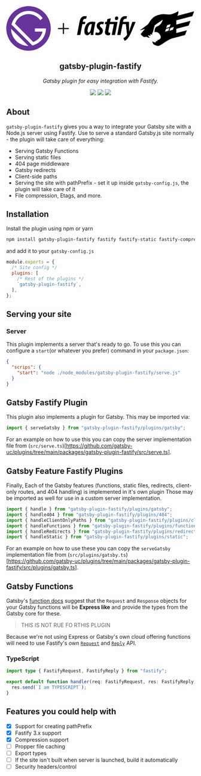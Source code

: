 <style>
  #logo-grid {
    display: grid;
    grid-template-columns: .75fr .25fr 2fr;
    grid-template-rows: 1fr;
    gap: 1em;
  }

  .icon {
    min-width: max-content;
    align-self: center;
  }
</style>

<div id="logo-grid">
  <div id="gatsby-icon" class="icon">
    <svg xmlns="http://www.w3.org/2000/svg" viewBox="0 0 28 28" focusable="false">
      <title>
        Gatsby
      </title>
      <circle cx="14" cy="14" r="14" fill="#639" />
      <path fill="#fff"
        d="M6.2 21.8C4.1 19.7 3 16.9 3 14.2L13.9 25c-2.8-.1-5.6-1.1-7.7-3.2zm10.2 2.9L3.3 11.6C4.4 6.7 8.8 3 14 3c3.7 0 6.9 1.8 8.9 4.5l-1.5 1.3C19.7 6.5 17 5 14 5c-3.9 0-7.2 2.5-8.5 6L17 22.5c2.9-1 5.1-3.5 5.8-6.5H18v-2h7c0 5.2-3.7 9.6-8.6 10.7z" />
    </svg>
  </div>
  <div id="plus-icon" class="icon">
    <svg xmlns="http://www.w3.org/2000/svg" class="h-6 w-6" fill="none" viewBox="0 0 24 24" stroke="currentColor">
      <title>plus</title>
      <path stroke-linecap="round" stroke-linejoin="round" stroke-width="2" d="M12 4v16m8-8H4" />
    </svg>
  </div>
  <div id="fastify-icon" class="icon">
    <svg viewBox="0 0 6747 2071" fill="none" xmlns="http://www.w3.org/2000/svg">
      <title>Fastify</title>
      <path
        d="M5807 52.2C5802.96 45.8789 5802.96 45.8789 5802.96 45.8797L5802.95 45.885L5802.92 45.9088L5802.76 46.0088C5802.62 46.0987 5802.4 46.2346 5802.12 46.415C5801.54 46.7759 5800.69 47.3149 5799.55 48.02C5797.29 49.4302 5793.92 51.5045 5789.55 54.1469C5780.81 59.4317 5768.06 66.987 5752.02 76.0426C5719.94 94.1575 5674.77 118.257 5622.43 142.192C5517.48 190.189 5384.78 237.012 5271.17 234.502C5213.8 233.234 5166.13 228.457 5121.2 223.732C5118.74 223.473 5116.29 223.215 5113.84 222.957C5071.67 218.509 5031.46 214.269 4987.77 213.352C4895.06 211.405 4787.15 224.421 4609.62 281.055C4430.6 338.115 4315.95 454.232 4233.4 564.865C4201.36 607.806 4174.04 650.083 4149.75 687.675C4142.8 698.432 4136.09 708.805 4129.6 718.7C4100.1 763.643 4075.33 797.981 4051 815.628C3999.64 852.869 3893.46 932.083 3800.18 1001.95C3753.53 1036.89 3710.08 1069.5 3678.29 1093.38C3662.4 1105.32 3649.43 1115.08 3640.42 1121.85C3635.92 1125.24 3632.41 1127.87 3630.03 1129.67L3627.32 1131.71L3626.62 1132.23L3626.45 1132.36L3626.4 1132.4L3626.39 1132.41C3626.39 1132.41 3626.39 1132.41 3629.74 1136.86L3629.74 1136.86L3626.39 1132.41L3622.77 1135.13L3623.5 1139.61L3624.2 1143.91L3625.59 1152.48L3633.88 1149.85L3895.48 1066.55C3885.59 1077.1 3872.19 1091.81 3855.2 1111.37C3814.83 1157.83 3754.18 1231.66 3672.06 1342.02C3671.5 1341.51 3670.91 1340.96 3670.28 1340.38L3653.67 1325.1L3657.83 1347.28L3658.13 1348.88L3658.4 1350.35L3659.22 1351.61L3661.05 1350.41L3661.05 1350.42C3659.23 1351.61 3659.23 1351.61 3659.23 1351.61L3659.23 1351.62L3659.26 1351.66L3659.34 1351.78C3659.41 1351.89 3659.52 1352.05 3659.65 1352.25C3659.93 1352.67 3660.33 1353.26 3660.86 1354.04C3661.91 1355.59 3663.46 1357.84 3665.48 1360.69C3669.52 1366.38 3675.42 1374.44 3682.92 1383.99C3697.9 1403.06 3719.32 1428.13 3745.02 1452.04C3770.67 1475.91 3800.85 1498.86 3833.38 1513.39C3865.97 1527.95 3901.34 1534.24 3936.87 1524.01L3936.89 1524L3936.9 1524C3949.91 1520.21 3964.25 1514.24 3979.64 1506.58C4033.41 1536.11 4103.15 1564.89 4180.22 1572.96L4199 1574.93L4186.69 1560.61L4186.68 1560.61L4186.68 1560.6L4186.65 1560.57L4186.55 1560.45C4186.45 1560.33 4186.3 1560.16 4186.11 1559.94C4185.72 1559.48 4185.15 1558.8 4184.4 1557.91C4182.9 1556.13 4180.7 1553.51 4177.92 1550.13C4172.36 1543.39 4164.49 1533.66 4155.26 1521.79C4137.91 1499.46 4115.81 1469.58 4095.23 1437.56C4102.09 1433.12 4109.04 1428.6 4116.06 1424.03L4223.31 1463.44L4234.77 1467.65L4233.35 1455.53L4222.44 1362.6L4320.81 1398.74L4332.6 1403.07L4330.82 1390.64L4318.08 1301.41C4330.2 1295.16 4342.22 1289.24 4354.23 1283.71L4357.45 1282.24L4358.35 1278.82L4470.84 853.32L4916.38 549.408L4888.25 620.175C4888.25 620.185 4888.24 620.196 4888.24 620.206C4841.36 735.493 4774 806.57 4718.52 848.808C4690.76 869.942 4665.96 883.87 4648.16 892.494C4639.26 896.806 4632.11 899.79 4627.23 901.684C4624.79 902.632 4622.91 903.306 4621.67 903.738C4621.04 903.954 4620.58 904.109 4620.28 904.207L4620.15 904.248C4620.07 904.276 4620 904.298 4619.96 904.312L4619.89 904.334L4619.88 904.335L4619.88 904.336L4619.88 904.337L4619.66 904.404L4619.44 904.487L4545.04 932.687L4543.23 933.375L4541.97 934.857C4539.02 938.351 4536.14 941.716 4533.35 944.992C4510.18 972.109 4492.25 993.093 4478.28 1029.74C4462.76 1070.45 4452.13 1130.28 4442.63 1240.05L4441.72 1250.54L4451.93 1247.97C4495.78 1236.96 4537 1234.49 4573.95 1244.44C4671.32 1270.68 4737.14 1342.55 4772.03 1416.4C4789.47 1453.32 4799.05 1490.46 4801.02 1522.21C4803.02 1554.26 4797.21 1579.55 4785.47 1594.09C4772.75 1609.81 4742.14 1637.14 4702.5 1670H4624H4616.62L4616.5 1677.37L4615.46 1739.58C4615.44 1739.6 4615.43 1739.61 4615.41 1739.62C4614.28 1740.5 4613.11 1741.4 4611.97 1742.3H4532H4524.62L4524.5 1749.68L4523.56 1810.25C4520.07 1812.9 4516.61 1815.5 4513.16 1818.08C4511.05 1819.67 4508.95 1821.24 4506.85 1822.83C4470.48 1822.88 4428.95 1807.37 4395.64 1791.11C4378.75 1782.87 4364.24 1774.57 4353.96 1768.34C4348.82 1765.22 4344.75 1762.63 4341.97 1760.82C4340.58 1759.92 4339.51 1759.21 4338.8 1758.73C4338.44 1758.49 4338.18 1758.31 4338 1758.19L4337.84 1758.08L4337.81 1758.06L4337.76 1758.03L4337.75 1758.02L4337.75 1758.02L4326 1749.93V1764.2C4326 1796.58 4339.35 1836.86 4352.21 1868.34C4358.7 1884.23 4365.18 1898.16 4370.04 1908.12C4372.48 1913.1 4374.51 1917.09 4375.93 1919.85C4375.95 1919.87 4375.96 1919.9 4375.97 1919.92L4372.9 1922.11L4379.46 1926.48L4381.58 1930.41L4383.8 1929.36C4383.99 1929.48 4384.19 1929.61 4384.4 1929.75C4385.99 1930.77 4388.32 1932.25 4391.32 1934.12C4397.33 1937.86 4406.04 1943.12 4416.9 1949.27C4438.6 1961.55 4468.94 1977.41 4503.44 1991.67C4537.91 2005.91 4576.74 2018.64 4615.4 2024.53C4654.01 2030.42 4692.98 2029.56 4727.34 2016.08C4757.15 2004.39 4798.32 1980.64 4846.92 1950.25C4880.32 1929.36 4917.52 1905.14 4957.29 1879.25C4975.52 1867.38 4994.28 1855.16 5013.47 1842.75C5135.63 1763.74 5275.19 1676.74 5404.36 1620.81L6190.31 1413.75L6194.02 1412.78L6195.4 1409.2L6299.1 1140.5L6304.38 1126.81L6290.19 1130.55L5700.2 1285.97V1060.18L6397.91 876.352L6401.62 875.376L6403 871.8L6506.7 603.1L6511.98 589.408L6497.79 593.148L5700.4 803.268V577.38L6605.31 338.952L6609.02 337.976L6610.4 334.401L6707 84.2013L6707.88 81.9095L6707.24 79.5383L6703.04 64.0383L6701.09 56.85L6693.89 58.7475L5757.22 305.533C5800.49 237.269 5815.45 175.881 5819.24 130.346C5821.28 105.781 5820.06 85.8735 5818.32 72.0328C5817.44 65.112 5816.44 59.7053 5815.64 55.9878C5815.24 54.129 5814.89 52.6919 5814.63 51.6986C5814.51 51.2019 5814.4 50.8161 5814.33 50.5438C5814.29 50.4077 5814.26 50.3 5814.24 50.221L5814.21 50.1241L5814.2 50.0919L5814.19 50.0798C5814.19 50.075 5814.19 50.0705 5807 52.2ZM5807 52.2L5802.96 45.8789L5811.36 40.5155L5814.19 50.0705L5807 52.2ZM5799.81 54.3188C5799.8 54.3171 5799.8 54.3172 5799.81 54.319L5799.81 54.3188ZM5181.62 849.475L5357.1 803.207L5301.28 947.825L5125.78 994.104L5181.62 849.475ZM5290.6 1015.01L5234.78 1159.73L5059.28 1206.01L5115.12 1061.27L5290.6 1015.01ZM5542.6 960.907L5486.78 1105.63L5311.28 1151.91L5367.12 1007.17L5542.6 960.907Z"
        fill="black" stroke="white" stroke-width="15" />
      <mask id="path-2-outside-1" maskUnits="userSpaceOnUse" x="22.7998" y="316.5" width="3382" height="1443"
        fill="black">
        <rect fill="white" x="22.7998" y="316.5" width="3382" height="1443" />
        <path
          d="M160.4 792.1L192.8 625.7C209.8 536.4 243.7 459.3 306.8 400.8C353 357.7 420.8 331.5 497.8 331.5C547.1 331.5 584.1 339.2 607.2 346.9L564.1 494.8C545.6 488.6 528.7 485.6 504 485.6C434.7 485.6 394.6 558 382.3 624.2L376.1 656.5H522.5L496.3 792.1H353L234.4 1409.9H41.7998L160.4 792.1Z" />
        <path
          d="M816.8 1409.9C818.3 1369.9 821.4 1328.2 822.9 1283.6H818.3C758.2 1383.8 685.8 1422.3 625.7 1422.3C516.3 1422.3 462.4 1328.3 462.4 1195.8C462.4 967.8 576.4 644.3 899.9 644.3C975.4 644.3 1050.9 656.6 1097.1 675.1L1014 1094C995.5 1181.8 981.6 1328.2 983.2 1409.8H816.8V1409.9ZM886.1 792.1C870.7 789 856.8 787.5 846.1 787.5C719.8 787.5 652 1038.6 650.4 1149.6C650.4 1215.9 659.7 1263.6 707.4 1263.6C759.8 1263.6 809.1 1177.3 836.8 1040.2L886.1 792.1Z" />
        <path
          d="M1120.3 1245C1151.1 1262 1188.1 1277.3 1242 1275.8C1297.5 1274.3 1328.3 1238.8 1328.3 1191.1C1328.3 1149.5 1308.3 1120.2 1255.9 1078.6C1191.2 1026.2 1160.4 960 1160.4 895.3C1160.4 756.6 1268.2 644.2 1439.3 644.2C1505.6 644.2 1553.3 656.5 1581 671.9L1539.4 812.1C1517.8 799.8 1482.4 789 1450.1 789C1388.5 789 1350 821.3 1350 872.2C1350 910.7 1371.6 933.8 1407 963.1C1491.7 1027.8 1519.5 1101.7 1519.5 1160.3C1519.5 1326.7 1403.9 1419.1 1231.4 1419.1C1162.1 1419.1 1100.4 1399.1 1074.2 1380.6L1120.3 1245Z" />
        <path
          d="M2135.74 792.1L2017 1409.9H2209.6L2354.4 656.5L1932.2 656.5L1970.7 453.1L1770.4 500.8L1739.6 656.4H1651.8L1625.6 792H1713.4L1647.1 1143.3C1639.4 1180.3 1633.2 1221.9 1633.2 1255.8C1633.2 1357.5 1690.3 1422.2 1805.8 1422.2C1842.8 1422.2 1886 1419.2 1921.4 1409.9L1944.5 1265.1C1926 1268.2 1906 1268.2 1892.1 1268.2C1856.6 1268.2 1833.5 1251.2 1833.5 1205C1833.5 1191.1 1835.1 1168 1839.7 1141.8L1906 792.1H2135.74Z" />
        <path
          d="M2305 345.3C2237.2 345.3 2197.2 408.5 2197.2 463.9C2195.7 520.9 2223.4 565.6 2285 565.6C2342 565.6 2394.4 522.4 2395.9 445.4C2397.5 393 2368.2 345.3 2305 345.3Z" />
        <path
          d="M2480.1 625.7L2474 656.5L2447.7 792.1L2329.1 1409.9H2521.7L2640.3 792.1H2820.61L2885.4 1366.6C2886.74 1380.35 2884.49 1387.96 2881.79 1397.11C2881.46 1398.22 2881.13 1399.34 2880.8 1400.5C2862.3 1442.1 2820.8 1485.2 2777.6 1520.7C2746.8 1545.3 2711.4 1565.3 2677.5 1582.3L2754.5 1739.5C2786.9 1725.7 2839.2 1693.3 2883.9 1651.7C2976.3 1567 3061 1422.2 3135 1249.6L3381.4 656.5H3187.3L3073.3 1004.7C3047.1 1084.8 3031.7 1135.7 3016.3 1197.3H3013.2C3014.58 1149.37 3013.57 1103.69 3012.3 1046.33C3012.11 1037.39 3011.9 1028.16 3011.7 1018.6L3007.1 656.5V656.3H2805.3L2805.32 656.5H2663.4L2669.6 624.2C2681.9 558 2722 485.6 2791.3 485.6C2816 485.6 2832.9 488.6 2851.4 494.8L2894.5 346.9C2871.4 339.2 2834.4 331.5 2785.1 331.5C2708.1 331.5 2640.3 357.7 2594.1 400.8C2531 459.3 2497.1 536.4 2480.1 625.7Z" />
      </mask>
      <path
        d="M160.4 792.1L192.8 625.7C209.8 536.4 243.7 459.3 306.8 400.8C353 357.7 420.8 331.5 497.8 331.5C547.1 331.5 584.1 339.2 607.2 346.9L564.1 494.8C545.6 488.6 528.7 485.6 504 485.6C434.7 485.6 394.6 558 382.3 624.2L376.1 656.5H522.5L496.3 792.1H353L234.4 1409.9H41.7998L160.4 792.1Z"
        fill="black" />
      <path
        d="M816.8 1409.9C818.3 1369.9 821.4 1328.2 822.9 1283.6H818.3C758.2 1383.8 685.8 1422.3 625.7 1422.3C516.3 1422.3 462.4 1328.3 462.4 1195.8C462.4 967.8 576.4 644.3 899.9 644.3C975.4 644.3 1050.9 656.6 1097.1 675.1L1014 1094C995.5 1181.8 981.6 1328.2 983.2 1409.8H816.8V1409.9ZM886.1 792.1C870.7 789 856.8 787.5 846.1 787.5C719.8 787.5 652 1038.6 650.4 1149.6C650.4 1215.9 659.7 1263.6 707.4 1263.6C759.8 1263.6 809.1 1177.3 836.8 1040.2L886.1 792.1Z"
        fill="black" />
      <path
        d="M1120.3 1245C1151.1 1262 1188.1 1277.3 1242 1275.8C1297.5 1274.3 1328.3 1238.8 1328.3 1191.1C1328.3 1149.5 1308.3 1120.2 1255.9 1078.6C1191.2 1026.2 1160.4 960 1160.4 895.3C1160.4 756.6 1268.2 644.2 1439.3 644.2C1505.6 644.2 1553.3 656.5 1581 671.9L1539.4 812.1C1517.8 799.8 1482.4 789 1450.1 789C1388.5 789 1350 821.3 1350 872.2C1350 910.7 1371.6 933.8 1407 963.1C1491.7 1027.8 1519.5 1101.7 1519.5 1160.3C1519.5 1326.7 1403.9 1419.1 1231.4 1419.1C1162.1 1419.1 1100.4 1399.1 1074.2 1380.6L1120.3 1245Z"
        fill="black" />
      <path
        d="M2135.74 792.1L2017 1409.9H2209.6L2354.4 656.5L1932.2 656.5L1970.7 453.1L1770.4 500.8L1739.6 656.4H1651.8L1625.6 792H1713.4L1647.1 1143.3C1639.4 1180.3 1633.2 1221.9 1633.2 1255.8C1633.2 1357.5 1690.3 1422.2 1805.8 1422.2C1842.8 1422.2 1886 1419.2 1921.4 1409.9L1944.5 1265.1C1926 1268.2 1906 1268.2 1892.1 1268.2C1856.6 1268.2 1833.5 1251.2 1833.5 1205C1833.5 1191.1 1835.1 1168 1839.7 1141.8L1906 792.1H2135.74Z"
        fill="black" />
      <path
        d="M2305 345.3C2237.2 345.3 2197.2 408.5 2197.2 463.9C2195.7 520.9 2223.4 565.6 2285 565.6C2342 565.6 2394.4 522.4 2395.9 445.4C2397.5 393 2368.2 345.3 2305 345.3Z"
        fill="black" />
      <path
        d="M2480.1 625.7L2474 656.5L2447.7 792.1L2329.1 1409.9H2521.7L2640.3 792.1H2820.61L2885.4 1366.6C2886.74 1380.35 2884.49 1387.96 2881.79 1397.11C2881.46 1398.22 2881.13 1399.34 2880.8 1400.5C2862.3 1442.1 2820.8 1485.2 2777.6 1520.7C2746.8 1545.3 2711.4 1565.3 2677.5 1582.3L2754.5 1739.5C2786.9 1725.7 2839.2 1693.3 2883.9 1651.7C2976.3 1567 3061 1422.2 3135 1249.6L3381.4 656.5H3187.3L3073.3 1004.7C3047.1 1084.8 3031.7 1135.7 3016.3 1197.3H3013.2C3014.58 1149.37 3013.57 1103.69 3012.3 1046.33C3012.11 1037.39 3011.9 1028.16 3011.7 1018.6L3007.1 656.5V656.3H2805.3L2805.32 656.5H2663.4L2669.6 624.2C2681.9 558 2722 485.6 2791.3 485.6C2816 485.6 2832.9 488.6 2851.4 494.8L2894.5 346.9C2871.4 339.2 2834.4 331.5 2785.1 331.5C2708.1 331.5 2640.3 357.7 2594.1 400.8C2531 459.3 2497.1 536.4 2480.1 625.7Z"
        fill="black" />
      <path
        d="M160.4 792.1L192.8 625.7C209.8 536.4 243.7 459.3 306.8 400.8C353 357.7 420.8 331.5 497.8 331.5C547.1 331.5 584.1 339.2 607.2 346.9L564.1 494.8C545.6 488.6 528.7 485.6 504 485.6C434.7 485.6 394.6 558 382.3 624.2L376.1 656.5H522.5L496.3 792.1H353L234.4 1409.9H41.7998L160.4 792.1Z"
        stroke="white" stroke-width="30" mask="url(#path-2-outside-1)" />
      <path
        d="M816.8 1409.9C818.3 1369.9 821.4 1328.2 822.9 1283.6H818.3C758.2 1383.8 685.8 1422.3 625.7 1422.3C516.3 1422.3 462.4 1328.3 462.4 1195.8C462.4 967.8 576.4 644.3 899.9 644.3C975.4 644.3 1050.9 656.6 1097.1 675.1L1014 1094C995.5 1181.8 981.6 1328.2 983.2 1409.8H816.8V1409.9ZM886.1 792.1C870.7 789 856.8 787.5 846.1 787.5C719.8 787.5 652 1038.6 650.4 1149.6C650.4 1215.9 659.7 1263.6 707.4 1263.6C759.8 1263.6 809.1 1177.3 836.8 1040.2L886.1 792.1Z"
        stroke="white" stroke-width="30" mask="url(#path-2-outside-1)" />
      <path
        d="M1120.3 1245C1151.1 1262 1188.1 1277.3 1242 1275.8C1297.5 1274.3 1328.3 1238.8 1328.3 1191.1C1328.3 1149.5 1308.3 1120.2 1255.9 1078.6C1191.2 1026.2 1160.4 960 1160.4 895.3C1160.4 756.6 1268.2 644.2 1439.3 644.2C1505.6 644.2 1553.3 656.5 1581 671.9L1539.4 812.1C1517.8 799.8 1482.4 789 1450.1 789C1388.5 789 1350 821.3 1350 872.2C1350 910.7 1371.6 933.8 1407 963.1C1491.7 1027.8 1519.5 1101.7 1519.5 1160.3C1519.5 1326.7 1403.9 1419.1 1231.4 1419.1C1162.1 1419.1 1100.4 1399.1 1074.2 1380.6L1120.3 1245Z"
        stroke="white" stroke-width="30" mask="url(#path-2-outside-1)" />
      <path
        d="M2135.74 792.1L2017 1409.9H2209.6L2354.4 656.5L1932.2 656.5L1970.7 453.1L1770.4 500.8L1739.6 656.4H1651.8L1625.6 792H1713.4L1647.1 1143.3C1639.4 1180.3 1633.2 1221.9 1633.2 1255.8C1633.2 1357.5 1690.3 1422.2 1805.8 1422.2C1842.8 1422.2 1886 1419.2 1921.4 1409.9L1944.5 1265.1C1926 1268.2 1906 1268.2 1892.1 1268.2C1856.6 1268.2 1833.5 1251.2 1833.5 1205C1833.5 1191.1 1835.1 1168 1839.7 1141.8L1906 792.1H2135.74Z"
        stroke="white" stroke-width="30" mask="url(#path-2-outside-1)" />
      <path
        d="M2305 345.3C2237.2 345.3 2197.2 408.5 2197.2 463.9C2195.7 520.9 2223.4 565.6 2285 565.6C2342 565.6 2394.4 522.4 2395.9 445.4C2397.5 393 2368.2 345.3 2305 345.3Z"
        stroke="white" stroke-width="30" mask="url(#path-2-outside-1)" />
      <path
        d="M2480.1 625.7L2474 656.5L2447.7 792.1L2329.1 1409.9H2521.7L2640.3 792.1H2820.61L2885.4 1366.6C2886.74 1380.35 2884.49 1387.96 2881.79 1397.11C2881.46 1398.22 2881.13 1399.34 2880.8 1400.5C2862.3 1442.1 2820.8 1485.2 2777.6 1520.7C2746.8 1545.3 2711.4 1565.3 2677.5 1582.3L2754.5 1739.5C2786.9 1725.7 2839.2 1693.3 2883.9 1651.7C2976.3 1567 3061 1422.2 3135 1249.6L3381.4 656.5H3187.3L3073.3 1004.7C3047.1 1084.8 3031.7 1135.7 3016.3 1197.3H3013.2C3014.58 1149.37 3013.57 1103.69 3012.3 1046.33C3012.11 1037.39 3011.9 1028.16 3011.7 1018.6L3007.1 656.5V656.3H2805.3L2805.32 656.5H2663.4L2669.6 624.2C2681.9 558 2722 485.6 2791.3 485.6C2816 485.6 2832.9 488.6 2851.4 494.8L2894.5 346.9C2871.4 339.2 2834.4 331.5 2785.1 331.5C2708.1 331.5 2640.3 357.7 2594.1 400.8C2531 459.3 2497.1 536.4 2480.1 625.7Z"
        stroke="white" stroke-width="30" mask="url(#path-2-outside-1)" />
    </svg>
  </div>
</div>
<p align="center">
  <h2 align="center">gatsby-plugin-fastify</h2>
</p>
<p align="center">
  <i>
    Gatsby plugin for easy integration with Fastify.
  </i>
</p>
<p align="center">
  <img src="https://img.shields.io/github/license/adamsiekierski/gatsby-plugin-nodejs?style=flat-square">
  <img src="https://img.shields.io/david/adamsiekierski/gatsby-plugin-nodejs?style=flat-square">
  <img src="https://img.shields.io/github/package-json/v/moonmeister/gatsby-plugin-nodejs?style=flat-square">
</p>

## About

`gatsby-plugin-fastify` gives you a way to integrate your Gatsby site with a Node.js server using Fastify. Use to serve a standard Gatsby.js site normally - the plugin will take care of everything:

- Serving Gatsby Functions
- Serving static files
- 404 page middleware
- Gatsby redirects
- Client-side paths
- Serving the site with pathPrefix - set it up inside `gatsby-config.js`, the plugin will take care of it
- File compression, Etags, and more.

## Installation

Install the plugin using npm or yarn

```sh
npm install gatsby-plugin-fastify fastify fastify-static fastify-compress fastify-plugin fastfy-caching
```

and add it to your `gatsby-config.js`

```js
module.exports = {
  /* Site config */
  plugins: [
    /* Rest of the plugins */
    `gatsby-plugin-fastify`,
  ],
};
```

## Serving your site

### Server

This plugin implements a server that's ready to go. To use this you can configure a `start`(or whatever you prefer) command in your `package.json`:

```json
{
  "scrips": {
    "start": "node ./node_modules/gatsby-plugin-fastify/serve.js"
  }
}
```

## Gatsby Fastify Plugin

This plugin also implements a plugin for Gatsby. This may be imported via:

```js
import { serveGatsby } from "gatsby-plugin-fastify/plugins/gatsby";
```

For an example on how to use this you can copy the server implementation file from (`src/serve.ts`)[https://github.com/gatsby-uc/plugins/tree/main/packages/gatsby-plugin-fastify/src/serve.ts].

## Gatsby Feature Fastify Plugins

Finally, Each of the Gatsby features (functions, static files, redirects, client-only routes, and 404 handling) is implemented in it's own plugin Those may be imported as well for use in a custom server implementation.

```js
import { handle } from "gatsby-plugin-fastify/plugins/gatsby";
import { handle404 } from "gatsby-plugin-fastify/plugins/404";
import { handleClientOnlyPaths } from "gatsby-plugin-fastify/plugins/clientPaths";
import { handleFunctions } from "gatsby-plugin-fastify/plugins/functions";
import { handleRedirects } from "gatsby-plugin-fastify/plugins/redirects";
import { handleStatic } from "gatsby-plugin-fastify/plugins/static";
```

For an example on how to use these you can copy the `serveGatsby` implementation file from (`src/plugins/gatsby.ts`)[https://github.com/gatsby-uc/plugins/tree/main/packages/gatsby-plugin-fastify/src/plugins/gatsby.ts].

## Gatsby Functions

Gatsby's [function docs](https://www.gatsbyjs.com/docs/reference/functions/getting-started/) suggest that the `Request` and `Response` objects for your Gatsby functions will be **Express like** and provide the types from the Gatsby core for these.

> THIS IS NOT RUE FO RTHIS PLUGIN

Because we're not using Express or Gatsby's own cloud offering functions will need to use Fastify's own [`Request`](https://www.fastify.io/docs/latest/Request/) and [`Reply`](https://www.fastify.io/docs/latest/Reply/) API.

### TypeScript

```ts
import type { FastifyRequest, FastifyReply } from "fastify";

export default function handler(req: FastifyRequest, res: FastifyReply) {
  res.send(`I am TYPESCRIPT`);
}
```

## Features you could help with

- [x] Support for creating pathPrefix
- [x] Fastify 3.x support
- [x] Compression support
- [ ] Propper file caching
- [ ] Export types
- [ ] If the site isn't built when server is launched, build it automatically
- [ ] Security headers/control
